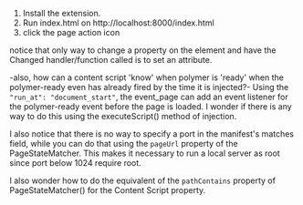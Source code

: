 1. Install the extension.
2. Run index.html on http://localhost:8000/index.html
3. click the page action icon

notice that only way to change a property on the element and have the Changed handler/function called is to set an attribute.

-also, how can a content script 'know' when polymer is 'ready' when the polymer-ready even has already fired by the time it is injected?-
Using the `"run_at": "document_start"`, the event_page can add an event listener for the polymer-ready event before the page is loaded.
I wonder if there is any way to do this using the executeScript() method of injection.

I also notice that there is no way to specify a port in the manifest's matches field, while you can do that using the `pageUrl` property of the PageStateMatcher. This makes it necessary to run a local server as root since port below 1024 require root.

I also wonder how to do the equivalent of the `pathContains` property of PageStateMatcher() for the Content Script property.

